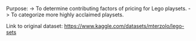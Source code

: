 Purpose: 
-> To determine contributing factors of pricing for Lego playsets.
-> To categorize more highly acclaimed playsets.

Link to original dataset:
https://www.kaggle.com/datasets/mterzolo/lego-sets
